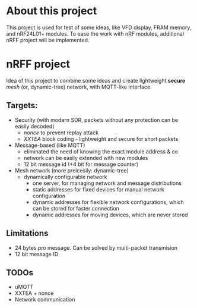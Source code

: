 # About this project
This project is used for test of some ideas, like VFD display, FRAM memory, and nRF24L01+ modules.
To ease the work with nRF modules, additional nRFF project will be implemented.

# nRFF project
Idea of this project to combine some ideas and create lightweight **secure** *mesh* (or, dynamic-tree) network, with MQTT-like interface.

## Targets:
* Security (with modern SDR, packets without any protection can be easily decoded)
	+ *nonce* to prevent replay attack
	+ *XXTEA* block coding - lightweight and secure for short packets
* Message-based (like MQTT)
	+ eliminated the need of knowing the exact module address & co
	+ network can be easily extended with new modules
	+ 12 bit message id (+4 bit for message counter)
* Mesh network (more preicesily: dynamic-tree)
	+ dynamically configurable network
		- one server, for managing network and message distributions
		- static addresses for fixed devices for manual network configuration
		- dynamic addresses for flexible network configurations, which can be stored for faster connection
		- dynamic addresses for moving devices, which are never stored
## Limitations
* 24 bytes pro message. Can be solved by multi-packet transmision
* 12 bit message ID

## TODOs
* uMQTT
* XXTEA + nonce
* Network communication